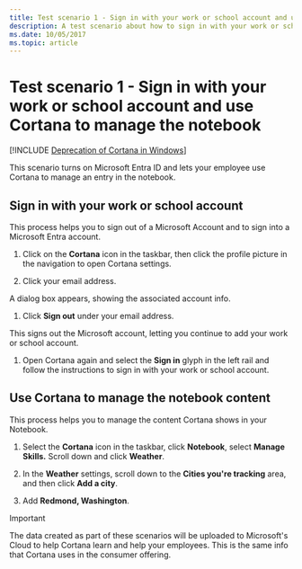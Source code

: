 ```yaml
---
title: Test scenario 1 - Sign in with your work or school account and use Cortana to manage the notebook
description: A test scenario about how to sign in with your work or school account and use Cortana to manage the notebook.
ms.date: 10/05/2017
ms.topic: article
---
```


# Test scenario 1 - Sign in with your work or school account and use Cortana to manage the notebook
<!--Using include for Cortana in Windows deprecation -->
[!INCLUDE [Deprecation of Cortana in Windows](./includes/cortana-deprecation.md)]

This scenario turns on Microsoft Entra ID and lets your employee use Cortana to manage an entry in the notebook.

## Sign in with your work or school account

This process helps you to sign out of a Microsoft Account and to sign into a Microsoft Entra account.

1. Click on the  **Cortana**  icon in the taskbar, then click the profile picture in the navigation to open Cortana settings.

1. Click your email address.

A dialog box appears, showing the associated account info.

1. Click **Sign out** under your email address.

This signs out the Microsoft account, letting you continue to add your work or school account.

1. Open Cortana again and select the  **Sign in** glyph in the left rail and follow the instructions to sign in with your work or school account.

## Use Cortana to manage the notebook content

This process helps you to manage the content Cortana shows in your Notebook.

1. Select the  **Cortana**  icon in the taskbar, click **Notebook**, select **Manage Skills.** Scroll down and click  **Weather**.

1. In the  **Weather**  settings, scroll down to the  **Cities you're tracking** area, and then click **Add a city**.

1. Add **Redmond, Washington**.

> [!IMPORTANT]
> The data created as part of these scenarios will be uploaded to Microsoft's Cloud to help Cortana learn and help your employees. This is the same info that Cortana uses in the consumer offering.
